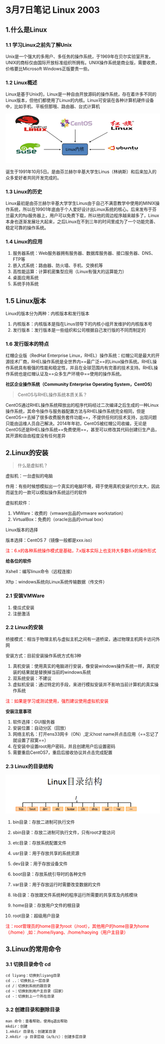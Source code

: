 # 3月7日笔记 Linux 2003

## 1.什么是Linux

### 1.1 学习Linux之前先了解Unix

Unix是一个强大的多用户、多任务的操作系统，于1969年在贝尔实验室开发，UNIX的商标仅由国际开放标准组织所拥有。UNIX操作系统是商业版，需要收费，价格要比Microsoft Windows正版要贵一些。

### 1.2 Linux概述

Linux是基于Unix的，Linux是一种自由开放源码的操作系统，存在着许多不同的Linux版本，但他们都使用了Linux的内核。Linux可安装在各种计算机硬件设备中，比如手机、平板但那哦、路由器、台式计算机

![Linux内核](../assets/linux内核.png)

诞生于1991年10月5日。是由芬兰赫尔辛基大学生Linus（林纳斯）和后来加入的众多爱好者共同开发完成的。

### 1.3 Linux的历史

Linux最初是由芬兰赫尔辛基大学学生Linus由于自己不满意教学中使用的MINIX操作系统，所以在19901年底由于个人爱好设计出Linux系统的核心。后来发布于芬兰最大的ftp服务器上，用户可以免费下载，所以他的周边程序越来越多了，Linux本身也逐渐发展壮大起来，之后Linux在不到三年的时间里成为了一个功能完善、稳定可靠的操作系统。

### 1.4 Linux的应用

1. 服务器系统：Web服务器拥有服务器、数据库服务器、接口服务器、DNS、FTP等
2. 嵌入式系统：路由器、防火墙、手机、交换机等
3. 高性能运算：计算机密集型应用（Linux有强大的运算能力）
4. 桌面应用系统
5. 系统手持系统

## 1.5 Linux版本

Linux的版本分为两种：内核版本和发行版本

1. 内核版本：内核版本是指在Linus领导下的内核小组开发维护的内核版本号
2. 发行版本：发行版本是一些组织和公司根据自己发行版的不同而制定的

### 1.6 发行版本的特点

红帽企业版（RedHat Enterprise Linux，RHEL）操作系统：红帽公司是最大的开源技术厂商，RHEL操作系统是全世界内==最广泛==的Linux操作系统。RHEL操作系统具有极强的性能和稳定性，并且在全球范围内有完善的技术支持。RHEL操作系统也是红帽认证及==众多生产环境中==使用的操作系统。

**社区企业操作系统（Community Enterprise Operating System，CentOS）**

> CentOS与RHEL操作系统本质关系？

CentOS通过RHEL操作系统释放出的程序代码经过二次编译之后生成的一种Linux操作系统，其命令操作与服务器配置方法与RHEL操作系统完全相同，但是CentOS==去掉了很多收费服务套件功能==，不提供任何的技术支持，出现问题只能由运维人员自己解决。2014年年初，CentOS被红帽公司收编，无论是CentOS还是RHEL操作系统==免费使用==，甚至可以修改其代码创建衍生产品，其开源和自由程度没有任何差异

## 2.Linux的安装

> 什么是虚拟机？

虚拟机：一台虚拟的电脑

作用：有些时候想模拟出一个真实的电脑环境，碍于使用真机安装代价太大，因此而诞生的一款可以模拟操作系统运行的软件

虚拟机软件：

1. VMWare：收费的（vmware出品的vmware workstation）
2. VirtualBox：免费的（oracle出品的virtual box）

Linux版本的选择

版本选择：CentOS 7（镜像一般都是xxx.iso）

<font color="red">注：6.x的各种系统操作模式是基础，7.x版本实际上也支持大多数6.x的操作形式</font>

**给各位的软件**

Xshell：编写linux命令（远程连接）

Xftp：windows系统向Linux系统传输数据（传文件）

### 2.1 安装VMWare

1. 傻瓜式安装
2. 注册激活

### 2.2 Linux的安装

桥接模式：相当于物理主机与虚拟主机之间有一道桥梁，通过物理主机网卡访问外网

安装方式：目前安装操作系统方式有3种

1. 真机安装：使用真实的电脑进行安装，像安装windows操作系统一样，真机安装的结果就是替换掉当前的windows系统
2. 双系统安装：不建议
3. 虚拟机安装：通过特定的手段，来进行模拟安装并不影响当前计算机的真实操作系统

<font color=red>注：如果是学习或测试使用，强烈建议使用虚拟机安装</font>

**安装注意事项**

1. 软件选择：GUI服务器
2. 安装位置：自动分区（回放）
3. 网络主机名：打开ens33网卡（ON）,定义host name并点击应用（==忘记了就设置了寂寞==）
4. 在安装中设置root用户密码，并且创建用户后设置密码
5. 需要重启CentOS7，重启后接收协议并点击完成配置

### 2.3 Linux的目录结构

![目录结构](../assets/目录结构.png)

1. bin目录：存放二进制可执行文件

2. sbin目录：存放二进制可执行文件，只有root才能访问
3. etc目录：存放系统配置文件
4. usr目录：用于存放共享的系统资源
5. dev目录：用于存放设备文件
6. boot目录：存放系统引导时的各种文件
7. var目录：用于存放运行时需要改变数据的文件
8. lib目录：存放跟文件系统种的程序运行所需要的共享库及内核模块
9. home目录：存放用户文件的根目录
10. root目录：超级用户目录

<font color=red>注：root管理员的home目录为root（/root），其他用户的home目录为home（/home）,如：/home/liyang、/home/haoying（用户主目录）</font>

## 3.Linux的常用命令

### 3.1 切换目录命令 cd

```
cd liyang：切换到liyang目录
cd ..：切换到上一层目录
cd /：切换到系统的跟目录
cd ~：切换到到用户主目录（回家）
cd -：切换到上一个所在目录
```

### 3.2 创建目录和删除目录

```
man 命令：查看帮助，使用q退出帮助
mkdir：创建
1.mkdir 目录名：创建某目录
2.mkdir -p 目录层级（a/b/c）：创建多层目录
```

